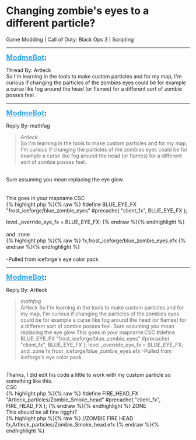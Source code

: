 # Changing zombie's eyes to a different particle?
Game Modding | Call of Duty: Black Ops 3 | Scripting

---
<strong style="font-size: 1.4em;"><span style="text-decoration: underline;text-decoration-color: #34a7f9;"><span style="color:#34a7f9;">ModmeBot</span></span>:</strong>

<p>Thread By: Artleck<br />So I&#39;m learning in the tools to make custom particles and for my map, I&#39;m curious if changing the particles of the zombies eyes could be for example a curse like fog around the head (or flames) for a different sort of zombie posses feel.</p>

---
<strong style="font-size: 1.4em;"><span style="text-decoration: underline;text-decoration-color: #34a7f9;"><span style="color:#34a7f9;">ModmeBot</span></span>:</strong>

<p>Reply By: mathfag<br /><blockquote><em>Artleck</em><br />So I&#39;m learning in the tools to make custom particles and for my map, I&#39;m curious if changing the particles of the zombies eyes could be for example a curse like fog around the head (or flames) for a different sort of zombie posses feel. </blockquote><br /> Sure assuming you mean replacing the eye glow<br /> <br /> <br />This goes in your mapname.CSC<br />{% highlight php %}{% raw %}
#define BLUE_EYE_FX    "frost_iceforge/blue_zombie_eyes"
#precache( "client_fx", BLUE_EYE_FX );

level._override_eye_fx = BLUE_EYE_FX;
{% endraw %}{% endhighlight %}
 <br /> <br />and .zone<br />{% highlight php %}{% raw %}
fx,frost_iceforge/blue_zombie_eyes.efx
{% endraw %}{% endhighlight %}
  <br /> <br />-Pulled from iceforge&#39;s eye color pack</p>

---
<strong style="font-size: 1.4em;"><span style="text-decoration: underline;text-decoration-color: #34a7f9;"><span style="color:#34a7f9;">ModmeBot</span></span>:</strong>

<p>Reply By: Artleck<br /><blockquote><em>mathfag</em><br />Artleck So I&#39;m learning in the tools to make custom particles and for my map, I&#39;m curious if changing the particles of the zombies eyes could be for example a curse like fog around the head (or flames) for a different sort of zombie posses feel.   Sure assuming you mean replacing the eye glow     This goes in your mapname.CSC #define BLUE_EYE_FX &quot;frost_iceforge/blue_zombie_eyes&quot; #precache( &quot;client_fx&quot;, BLUE_EYE_FX ); level._override_eye_fx = BLUE_EYE_FX;     and .zone fx,frost_iceforge/blue_zombie_eyes.efx      -Pulled from iceforge&#39;s eye color pack</blockquote><br /> Thanks, I did edit his code a little to work with my custom particle so something like this.<br />CSC<br />{% highlight php %}{% raw %}
#define FIRE_HEAD_FX    "Artleck_particles/Zombie_Smoke_head"
#precache( "client_fx", FIRE_HEAD_FX );
{% endraw %}{% endhighlight %}
 ZONE<br />This should be all fine rigght?<br />{% highlight php %}{% raw %}
//ZOMBIE FIRE HEAD
fx,Artleck_particles/Zombie_Smoke_head.efx
{% endraw %}{% endhighlight %}
</p>
